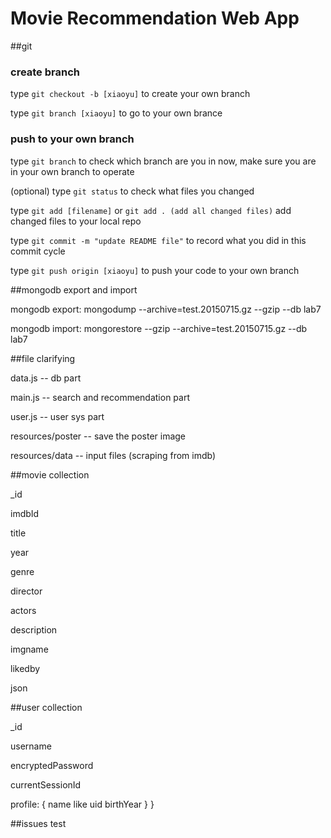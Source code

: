 # Movie Recommendation Web App

##git

### create branch

type `git checkout -b [xiaoyu]` to create your own branch

type `git branch [xiaoyu]` to go to your own brance

### push to your own branch

type `git branch` to check which branch are you in now, make sure you are in your own branch to operate

(optional) type `git status` to check what files you changed

type `git add [filename]` or `git add . (add all changed files)` add changed files to your local repo

type `git commit -m "update README file"` to record what you did in this commit cycle

type `git push origin [xiaoyu]` to push your code to your own branch

##mongodb export and import

mongodb export:
mongodump --archive=test.20150715.gz --gzip --db lab7

mongodb import:
mongorestore --gzip --archive=test.20150715.gz --db lab7

##file clarifying

data.js -- db part

main.js -- search and recommendation part

user.js -- user sys part

resources/poster -- save the poster image

resources/data -- input files (scraping from imdb)

##movie collection

_id

imdbId

title

year

genre

director

actors

description

imgname

likedby

json

##user collection

_id

username

encryptedPassword

currentSessionId

profile: {  name
            like
            uid
            birthYear
}
                                                 }

##issues
test
